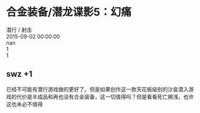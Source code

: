 



# 合金装备/潜龙谍影5：幻痛
  
潜行 / 射击  
2015-09-02 00:00:00  
nan  
1  
1
## swz +1


已经不可能有潜行游戏做的更好了。但是如果创作这一款天花板级别的沙盒潜入游戏的代价是半成品和再也没有合金装备，这一切值得吗？但是看看死亡搁浅，也许这也未必不值得